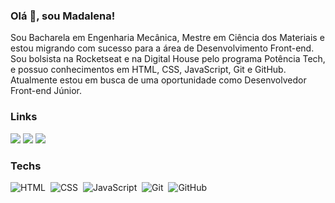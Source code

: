 ### Olá 👋, sou Madalena!

<!--
### Hi there 👋, I am Madalena!

**madalena-rocha/madalena-rocha** is a ✨ _special_ ✨ repository because its `README.md` (this file) appears on your GitHub profile.

Here are some ideas to get you started:

- 🔭 I’m currently working on ...
- 🌱 I’m currently learning about HTML, CSS and JavaScript
- 👯 I’m looking to collaborate on ...
- 🤔 I’m looking for help with ...
- 💬 Ask me about ...
- 📫 How to reach me: https://www.linkedin.com/in/madalena-machado-rocha-a79242116/
- 😄 Pronouns: she/her
- ⚡ Fun fact: ...

- 🎓 I'm graduated in Mechanical Engineering
- 📚 I'm postgraduate in Materials Science
- 🚀 I’m currently studying on Rocketseat and Digital House
- 📝 I’m currently learning about HTML, CSS and JavaScript
- 💻 I’m looking for an opportunity as a junior developer
- ⚡ Curiosity: I have a cat named Nikole
- 😄 Pronouns: she/her
-->

Sou Bacharela em Engenharia Mecânica, Mestre em Ciência dos Materiais e estou migrando com sucesso para a área de Desenvolvimento Front-end. Sou bolsista na Rocketseat e na Digital House pelo programa Potência Tech, e possuo conhecimentos em HTML, CSS, JavaScript, Git e GitHub. Atualmente estou em busca de uma oportunidade como Desenvolvedor Front-end Júnior.

### Links
                
<a href="https://www.linkedin.com/in/madalena-machado-rocha-a79242116/" target="_blank"><img src="https://img.shields.io/badge/-LinkedIn-%230077B5?style=for-the-badge&logo=linkedin&logoColor=white" target="_blank"></a>
<a href = "mailto:rochamada1997m@gmail.com"><img src="https://img.shields.io/badge/-Gmail-%23333?style=for-the-badge&logo=gmail&logoColor=white" target="_blank"></a> 
<a href="https://www.instagram.com/madalena_machado_r/" target="_blank"><img src="https://img.shields.io/badge/-Instagram-%23E4405F?style=for-the-badge&logo=instagram&logoColor=white" target="_blank"></a>

### Techs

![HTML](https://img.shields.io/badge/-HTML-05122A?style=flat&logo=HTML5)&nbsp;
![CSS](https://img.shields.io/badge/-CSS-05122A?style=flat&logo=CSS3&logoColor=1572B6)&nbsp;
![JavaScript](https://img.shields.io/badge/-JavaScript-05122A?style=flat&logo=javascript)&nbsp;
![Git](https://img.shields.io/badge/-Git-05122A?style=flat&logo=git)&nbsp;
![GitHub](https://img.shields.io/badge/-GitHub-05122A?style=flat&logo=github)&nbsp;
